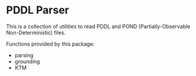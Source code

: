 # PDDL Parser

This is a collection of utilities to read PDDL and POND (Partially-Observable Non-Deterministic) files.

Functions provided by this package:

- parsing
- grounding
- KTM
